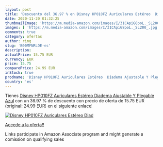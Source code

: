 ```yaml
---
layout: post
title: 'Descuento del 36.97 % en Disney HP010FZ Auriculares Estéreo  Diad'
date: 2020-11-20 01:32:25
thumbnailImage: 'https://m.media-amazon.com/images/I/31CApiG8poL._SL200_.jpg'
images: [ 'https://m.media-amazon.com/images/I/31CApiG8poL._SL200_.jpg' ]
comments: true
category: ofertas
author: ring
slug: 'B00MFNRLDE-es'
description:
actualPrice: 15.75 EUR
currency: EUR
price: 15.75
comparePrice: 24.99 EUR
inStock: true
prodname: 'Disney HP010FZ Auriculares Estéreo  Diadema Ajustable Y Plegable  Azul'
country: 'es'
---
```


Tienes [Disney HP010FZ Auriculares Estéreo  Diadema Ajustable Y Plegable  Azul](https://www.amazon.es/dp/B00MFNRLDE/?tag=tolees-21) con un 36.97 % de descuento con precio de oferta de 15.75 EUR (original: 24.99 EUR) en el siguiente enlace!

[![Disney HP010FZ Auriculares Estéreo  Diad](https://m.media-amazon.com/images/I/31CApiG8poL._SL200_.jpg)](https://www.amazon.es/dp/B00MFNRLDE/?tag=tolees-21)

[Accede a la oferta!!](https://www.amazon.es/dp/B00MFNRLDE/?tag=tolees-21)

Links participate in Amazon Associate program and might generate a comission on qualifying sales


